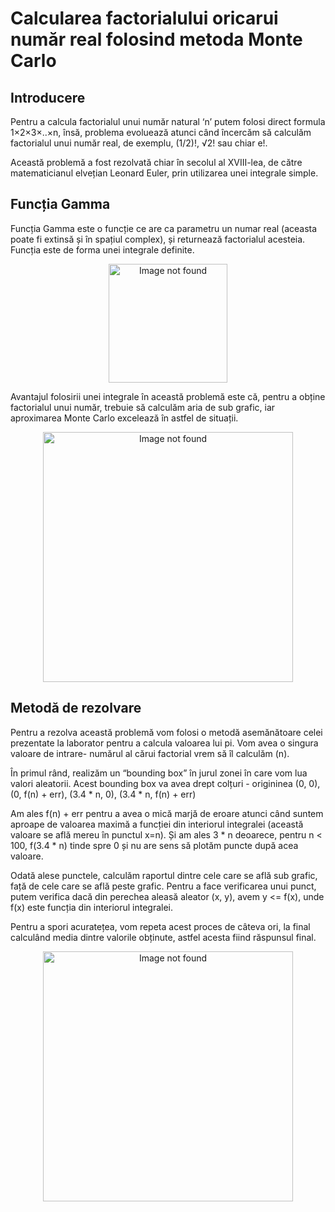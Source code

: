 # Calcularea factorialului oricarui număr real folosind metoda Monte Carlo

## Introducere
Pentru a calcula factorialul unui număr natural ‘n’ putem folosi direct formula 1×2×3×..×n, însă, problema evoluează atunci când încercăm să calculăm factorialul unui număr real, de exemplu, (1/2)!, √2! sau chiar e!.

Această problemă a fost rezolvată chiar în secolul al XVIII-lea, de către matematicianul elvețian Leonard Euler, prin utilizarea unei integrale simple.

## Funcția Gamma
Funcția Gamma este o funcție ce are ca parametru un numar real (aceasta poate fi extinsă și în spațiul complex), și returnează factorialul acesteia. Funcția este de forma unei integrale definite.

<p align="center">
<img src="https://i.ibb.co/tqC6C3Q/Gamma-56a8fa853df78cf772a26da7.jpg" alt="Image not found" width="190">
</p>
  
Avantajul folosirii unei integrale în această problemă este că, pentru a obține factorialul unui număr, trebuie să calculăm aria de sub grafic, iar aproximarea Monte Carlo excelează în astfel de situații.

<p align="center">
<img src="https://i.ibb.co/t45LcRk/graph.png" alt="Image not found" width="400">
</p>

## Metodă de rezolvare
Pentru a rezolva această problemă vom folosi o metodă asemănătoare celei prezentate la laborator pentru a calcula valoarea lui pi. Vom avea o singura valoare de intrare- numărul al cărui factorial vrem să îl calculăm (n).

În primul rând, realizăm un “bounding box” în jurul zonei în care vom lua valori aleatorii. Acest bounding box va avea drept colțuri - origininea (0, 0), (0, f(n) + err), (3.4 * n, 0), (3.4 * n, f(n) + err)

Am ales f(n) + err pentru a avea o mică marjă de eroare atunci când suntem aproape de valoarea maximă a funcției din interiorul integralei (această valoare se află mereu în punctul x=n). Și am ales 3 * n deoarece, pentru n < 100, f(3.4 * n) tinde spre 0 și nu are sens să plotăm puncte după acea valoare.

Odată alese punctele, calculăm raportul dintre cele care se află sub grafic, față de cele care se află peste grafic. Pentru a face verificarea unui punct, putem verifica dacă din perechea aleasă aleator (x, y), avem y <= f(x), unde f(x) este funcția din interiorul integralei.

Pentru a spori acuratețea, vom repeta acest proces de câteva ori, la final calculând media dintre valorile obținute, astfel acesta fiind răspunsul final.

<p align="center">
<img src="https://i.ibb.co/8sChBT9/plot.png" alt="Image not found" width="400">
</p>
